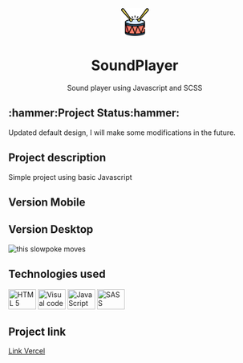 <div align="center"> 
<img src="https://github.com/Guilbertoliveira/SoundPlayer/blob/main/images/bateria.png" heigh="40" width="55" >
<h1 align="center"> SoundPlayer </h1></div>

<p align="center">Sound player using Javascript and SCSS</p>


<h2 id="status-do-projeto">:hammer:Project Status:hammer:</h2>
<p>Updated default design, I will make some modifications in the future.</p>
<h2 id="descricao-projeto">Project description</h2>
<p>Simple project using basic Javascript</p>

<h2 id="versaomobile">Version Mobile</h2>

<h2>Version Desktop</h2>
<img src="https://user-images.githubusercontent.com/41201436/218340356-4e0775e9-4ec8-44e9-a91f-add05fac627a.gif" alt="this slowpoke moves"  width="800" height="550" />

<h2>Technologies used</h2>
        <p>
        <img src="https://cdn.jsdelivr.net/gh/devicons/devicon/icons/html5/html5-plain-wordmark.svg" height="40" width="55" title="HTML 5" />
        <img src="https://cdn.jsdelivr.net/gh/devicons/devicon/icons/visualstudio/visualstudio-plain.svg" height="40" width="55" title="Visual code"  />
        <img src="https://cdn.jsdelivr.net/gh/devicons/devicon/icons/javascript/javascript-plain.svg" height="40" width="55" title="JavaScript"/>
        <img src="https://cdn.jsdelivr.net/gh/devicons/devicon/icons/sass/sass-original.svg" height="40" width="55" title="SASS" /></p>

       
          
<h2> Project link </h2>
<a href="https://sound-player-five.vercel.app/">Link Vercel</a>

